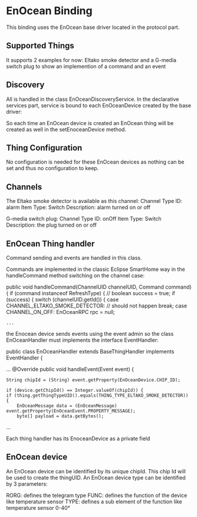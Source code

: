 # EnOcean Binding

This binding uses the EnOcean base driver located in the protocol part.


## Supported Things

It supports 2 examples for now: Eltako smoke detector and a G-media switch plug to show an implemention of a command and an event

## Discovery

All is handled in the class EnOceanDiscoveryService. In the declarative services part, service is bound to each EnOceanDevice created by the base driver:

   <reference name="enoceanDevice" cardinality="0..n" policy="dynamic"
   interface="org.osgi.service.enocean.EnOceanDevice"
   bind="setEnoceanDevice" unbind="unsetEnoceanDevice"/>

So each time an EnOcean device is created an EnOcean thing will be created as well in the setEnoceanDevice method.


## Thing Configuration

No configuration is needed for these EnOcean devices as nothing can be set and thus no configuration to keep.

## Channels

The Eltako smoke detector is available as this channel:
Channel Type ID: alarm
Item Type: Switch
Description: alarm turned on or off

G-media switch plug:
Channel Type ID: onOff
Item Type: Switch
Description: the plug turned on or off


## EnOcean Thing handler

Command sending and events are handled in this class.

Commands are implemented in the classic Eclipse SmartHome way in the handleCommand method switching on the channel case:

public void handleCommand(ChannelUID channelUID, Command command) {
	if (command instanceof RefreshType) {
	    //
	    boolean success = true;
	    if (success) {
	       switch (channelUID.getId()) {
		    case CHANNEL_ELTAKO_SMOKE_DETECTOR:
		        // should not happen
		        break;
		    case CHANNEL_ON_OFF:
		        EnOceanRPC rpc = null;

	...

the Enocean device sends events using the event admin so the class EnOceanHandler must implements the interface EventHandler:

public class EnOceanHandler extends BaseThingHandler implements EventHandler {

...
    @Override
    public void handleEvent(Event event) {

    String chipId = (String) event.getProperty(EnOceanDevice.CHIP_ID);

    if (device.getChipId() == Integer.valueOf(chipId)) {
	if (thing.getThingTypeUID().equals(THING_TYPE_ELTAKO_SMOKE_DETECTOR)) {
	    EnOceanMessage data = (EnOceanMessage) event.getProperty(EnOceanEvent.PROPERTY_MESSAGE);
	    byte[] payload = data.getBytes();
...


Each thing handler has its EnoceanDevice as a private field

## EnOcean device

An EnOcean device can be identified by its unique chipId. This chip Id will be used to create the thingUID.
An EnOcean device type can be identified by 3 parameters: 

RORG: defines the telegram type
FUNC: defines the function of the device like temperature sensor
TYPE: defines a sub element of the function like temperature sensor 0-40°







